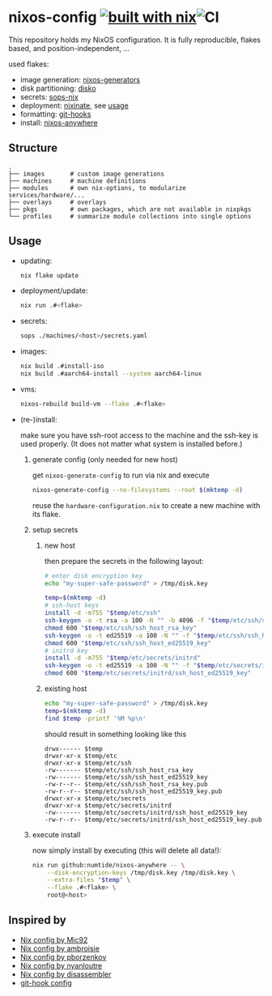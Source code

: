 # nixos-config [![built with nix](https://builtwithnix.org/badge.svg)](https://builtwithnix.org)![CI](https://github.com/Stunkymonkey/nixos/actions/workflows/nix.yml/badge.svg)

This repository holds my NixOS configuration.
It is fully reproducible, flakes based, and position-independent, ...

used flakes:

- image generation: [nixos-generators](https://github.com/nix-community/nixos-generators)
- disk partitioning: [disko](https://github.com/nix-community/disko)
- secrets: [sops-nix](https://github.com/Mic92/sops-nix)
- deployment: [nixinate](https://github.com/MatthewCroughan/nixinate), see [usage](#usage)
- formatting: [git-hooks](https://github.com/cachix/git-hooks.nix)
- install: [nixos-anywhere](https://github.com/numtide/nixos-anywhere/)

## Structure

```text
.
├── images       # custom image generations
├── machines     # machine definitions
├── modules      # own nix-options, to modularize services/hardware/...
├── overlays     # overlays
├── pkgs         # own packages, which are not available in nixpkgs
└── profiles     # summarize module collections into single options
```

## Usage

- updating:

    ```bash
    nix flake update
    ```

- deployment/update:

    ```bash
    nix run .#<flake>
    ```

- secrets:

    ```bash
    sops ./machines/<host>/secrets.yaml
    ```

- images:

    ```bash
    nix build .#install-iso
    nix build .#aarch64-install --system aarch64-linux
    ```

- vms:

    ```bash
    nixos-rebuild build-vm --flake .#<flake>
    ```

- (re-)install:

    make sure you have ssh-root access to the machine and the ssh-key is used properly.
    (It does not matter what system is installed before.)

    1. generate config (only needed for new host)

        get `nixos-generate-config` to run via nix and execute

        ```bash
        nixos-generate-config --no-filesystems --root $(mktemp -d)
        ```

        reuse the `hardware-configuration.nix` to create a new machine with its flake.

    1. setup secrets

        1. new host

            then prepare the secrets in the following layout:

            ```bash
            # enter disk encryption key
            echo "my-super-safe-password" > /tmp/disk.key

            temp=$(mktemp -d)
            # ssh-host keys
            install -d -m755 "$temp/etc/ssh"
            ssh-keygen -o -t rsa -a 100 -N "" -b 4096 -f "$temp/etc/ssh/ssh_host_rsa_key"
            chmod 600 "$temp/etc/ssh/ssh_host_rsa_key"
            ssh-keygen -o -t ed25519 -a 100 -N "" -f "$temp/etc/ssh/ssh_host_ed25519_key"
            chmod 600 "$temp/etc/ssh/ssh_host_ed25519_key"
            # initrd key
            install -d -m755 "$temp/etc/secrets/initrd"
            ssh-keygen -o -t ed25519 -a 100 -N "" -f "$temp/etc/secrets/initrd/ssh_host_ed25519_key"
            chmod 600 "$temp/etc/secrets/initrd/ssh_host_ed25519_key"
            ```

        1. existing host

            ```bash
            echo "my-super-safe-password" > /tmp/disk.key
            temp=$(mktemp -d)
            find $temp -printf '%M %p\n'
            ```

            should result in something looking like this

            ```text
            drwx------ $temp
            drwxr-xr-x $temp/etc
            drwxr-xr-x $temp/etc/ssh
            -rw------- $temp/etc/ssh/ssh_host_rsa_key
            -rw------- $temp/etc/ssh/ssh_host_ed25519_key
            -rw-r--r-- $temp/etc/ssh/ssh_host_rsa_key.pub
            -rw-r--r-- $temp/etc/ssh/ssh_host_ed25519_key.pub
            drwxr-xr-x $temp/etc/secrets
            drwxr-xr-x $temp/etc/secrets/initrd
            -rw------- $temp/etc/secrets/initrd/ssh_host_ed25519_key
            -rw-r--r-- $temp/etc/secrets/initrd/ssh_host_ed25519_key.pub
            ```

    1. execute install

        now simply install by executing (this will delete all data!):

        ```bash
        nix run github:numtide/nixos-anywhere -- \
            --disk-encryption-keys /tmp/disk.key /tmp/disk.key \
            --extra-files "$temp" \
            --flake .#<flake> \
            root@<host>
        ```

## Inspired by

- [Nix config by Mic92](https://github.com/Mic92/dotfiles)
- [Nix config by ambroisie](https://github.com/ambroisie/nix-config)
- [Nix config by pborzenkov](https://github.com/pborzenkov/nix-config)
- [Nix config by nyanloutre](https://gitea.nyanlout.re/nyanloutre/nixos-config)
- [Nix config by disassembler](https://github.com/disassembler/network)
- [git-hook config](https://github.com/cachix/git-hooks.nix/blob/master/template/flake.nix)
